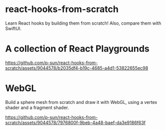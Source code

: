 # react-hooks-from-scratch
Learn React hooks by building them from scratch! Also, compare them with SwiftUI.

# A collection of React Playgrounds

https://github.com/p-sun/react-hooks-from-scratch/assets/9044578/b2035df4-b19c-4685-a4d1-53822655ec98

# WebGL
Build a sphere mesh from scratch and draw it with WebGL, using a vertex shader and a fragment shader.

https://github.com/p-sun/react-hooks-from-scratch/assets/9044578/7976800f-9beb-4a48-baef-da3e9186f63f
